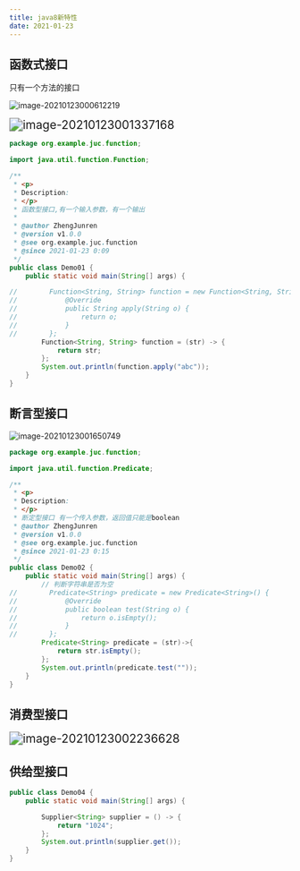 ```yaml
---
title: java8新特性
date: 2021-01-23
---
```


## 函数式接口

只有一个方法的接口

![image-20210123000612219](F:\哈哈哈\zhengjunren.github.io\docs\.vuepress\public\interview\image-20210123000612219.png)

<img src="F:\哈哈哈\zhengjunren.github.io\docs\.vuepress\public\interview\image-20210123001337168.png" alt="image-20210123001337168" style="zoom:150%;" />

```java
package org.example.juc.function;

import java.util.function.Function;

/**
 * <p>
 * Description:
 * </p>
 * 函数型接口,有一个输入参数，有一个输出
 *
 * @author ZhengJunren
 * @version v1.0.0
 * @see org.example.juc.function
 * @since 2021-01-23 0:09
 */
public class Demo01 {
    public static void main(String[] args) {

//        Function<String, String> function = new Function<String, String>() {
//            @Override
//            public String apply(String o) {
//                return o;
//            }
//        };
        Function<String, String> function = (str) -> {
            return str;
        };
        System.out.println(function.apply("abc"));
    }
}
```

## 断言型接口

![image-20210123001650749](F:\哈哈哈\zhengjunren.github.io\docs\.vuepress\public\interview\image-20210123001650749.png)

```java
package org.example.juc.function;

import java.util.function.Predicate;

/**
 * <p>
 * Description:
 * </p>
 * 断定型接口 有一个传入参数，返回值只能是boolean
 * @author ZhengJunren
 * @version v1.0.0
 * @see org.example.juc.function
 * @since 2021-01-23 0:15
 */
public class Demo02 {
    public static void main(String[] args) {
        // 判断字符串是否为空
//        Predicate<String> predicate = new Predicate<String>() {
//            @Override
//            public boolean test(String o) {
//                return o.isEmpty();
//            }
//        };
        Predicate<String> predicate = (str)->{
            return str.isEmpty();
        };
        System.out.println(predicate.test(""));
    }
}
```

## 消费型接口

<img src="F:\哈哈哈\zhengjunren.github.io\docs\.vuepress\public\interview\image-20210123002236628.png" alt="image-20210123002236628" style="zoom:150%;" />

## 供给型接口

```java
public class Demo04 {
    public static void main(String[] args) {

        Supplier<String> supplier = () -> {
            return "1024";
        };
        System.out.println(supplier.get());
    }
}
```

